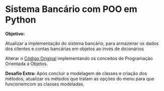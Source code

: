 # Sistema Bancário com POO em Python

**Objetivo:**

Atualizar a implementação do sistema bancário, para armazenar os dados dos clientes e contas bancárias em objetos ao invés de dicionários

Alterar o [Código Original](https://github.com/digitalinnovationone/trilha-python-dio/blob/main/01%20-%20Estrutura%20de%20dados/desafio.py) implementando os conceitos de Programação Orientada a Objetos.

**Desafio Extra:**
Após concluir a modelagem de classes e criação dos métodos, atualizar os métodos que tratam as opções do menu para que funcionemcom as classes modeladas.